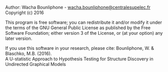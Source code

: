 Author: Wacha Bounliphone - wacha.bounliphone@centralesupelec.fr
Copyright (c) 2016

This program is free software; you can redistribute it and/or modify it under the terms of the GNU General Public License as published by
the Free Software Foundation; either version 3 of the License, or (at your option) any later version.

If you use this software in your research, please cite:
Bounliphone, W. &  Blaschko, M.B. (2016).  
A U-statistic Approach to Hypothesis Testing for Structure Discovery in Undirected Graphical Models
